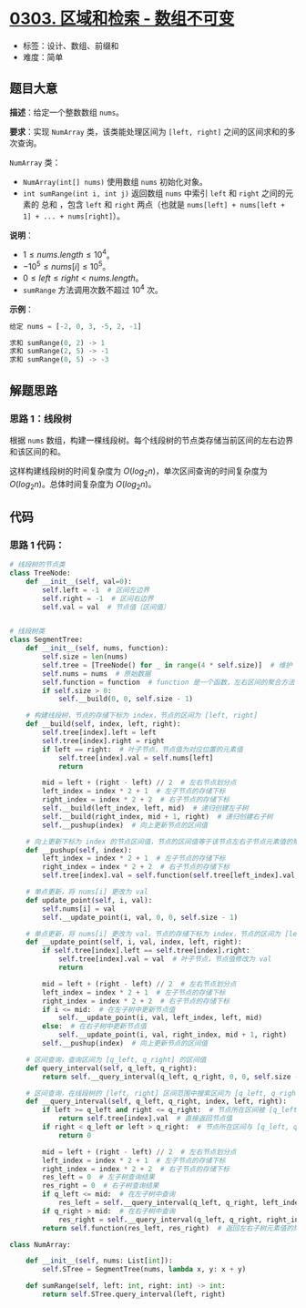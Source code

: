 # [0303. 区域和检索 - 数组不可变](https://leetcode-cn.com/problems/range-sum-query-immutable/)

- 标签：设计、数组、前缀和
- 难度：简单

## 题目大意

**描述**：给定一个整数数组 `nums`。

**要求**：实现 `NumArray` 类，该类能处理区间为 `[left, right]` 之间的区间求和的多次查询。

`NumArray` 类：

- `NumArray(int[] nums)` 使用数组 `nums` 初始化对象。
- `int sumRange(int i, int j)` 返回数组 `nums` 中索引 `left` 和 `right` 之间的元素的 总和 ，包含 `left` 和 `right` 两点（也就是 `nums[left] + nums[left + 1] + ... + nums[right]`）。

**说明**：

- $1 \le nums.length \le 10^4$。
- $-10^5 \le nums[i] \le 10^5$。
- $0 \le left \le right < nums.length$。
- `sumRange` 方法调用次数不超过 $10^4$ 次。

**示例**：

```Python
给定 nums = [-2, 0, 3, -5, 2, -1]

求和 sumRange(0, 2) -> 1
求和 sumRange(2, 5) -> -1
求和 sumRange(0, 5) -> -3
```

## 解题思路

### 思路 1：线段树

根据 `nums` 数组，构建一棵线段树。每个线段树的节点类存储当前区间的左右边界和该区间的和。

这样构建线段树的时间复杂度为 $O(log_2n)$，单次区间查询的时间复杂度为 $O(log_2n)$。总体时间复杂度为 $O(log_2n)$。

## 代码

### 思路 1 代码：

```Python
# 线段树的节点类
class TreeNode:
    def __init__(self, val=0):
        self.left = -1  # 区间左边界
        self.right = -1  # 区间右边界
        self.val = val  # 节点值（区间值）


# 线段树类
class SegmentTree:
    def __init__(self, nums, function):
        self.size = len(nums)
        self.tree = [TreeNode() for _ in range(4 * self.size)]  # 维护 TreeNode 数组
        self.nums = nums  # 原始数据
        self.function = function  # function 是一个函数，左右区间的聚合方法
        if self.size > 0:
            self.__build(0, 0, self.size - 1)

    # 构建线段树，节点的存储下标为 index，节点的区间为 [left, right]
    def __build(self, index, left, right):
        self.tree[index].left = left
        self.tree[index].right = right
        if left == right:  # 叶子节点，节点值为对应位置的元素值
            self.tree[index].val = self.nums[left]
            return

        mid = left + (right - left) // 2  # 左右节点划分点
        left_index = index * 2 + 1  # 左子节点的存储下标
        right_index = index * 2 + 2  # 右子节点的存储下标
        self.__build(left_index, left, mid)  # 递归创建左子树
        self.__build(right_index, mid + 1, right)  # 递归创建右子树
        self.__pushup(index)  # 向上更新节点的区间值

    # 向上更新下标为 index 的节点区间值，节点的区间值等于该节点左右子节点元素值的聚合计算结果
    def __pushup(self, index):
        left_index = index * 2 + 1  # 左子节点的存储下标
        right_index = index * 2 + 2  # 右子节点的存储下标
        self.tree[index].val = self.function(self.tree[left_index].val, self.tree[right_index].val)

    # 单点更新，将 nums[i] 更改为 val
    def update_point(self, i, val):
        self.nums[i] = val
        self.__update_point(i, val, 0, 0, self.size - 1)

    # 单点更新，将 nums[i] 更改为 val。节点的存储下标为 index，节点的区间为 [left, right]
    def __update_point(self, i, val, index, left, right):
        if self.tree[index].left == self.tree[index].right:
            self.tree[index].val = val  # 叶子节点，节点值修改为 val
            return

        mid = left + (right - left) // 2  # 左右节点划分点
        left_index = index * 2 + 1  # 左子节点的存储下标
        right_index = index * 2 + 2  # 右子节点的存储下标
        if i <= mid:  # 在左子树中更新节点值
            self.__update_point(i, val, left_index, left, mid)
        else:  # 在右子树中更新节点值
            self.__update_point(i, val, right_index, mid + 1, right)
        self.__pushup(index)  # 向上更新节点的区间值

    # 区间查询，查询区间为 [q_left, q_right] 的区间值
    def query_interval(self, q_left, q_right):
        return self.__query_interval(q_left, q_right, 0, 0, self.size - 1)

    # 区间查询，在线段树的 [left, right] 区间范围中搜索区间为 [q_left, q_right] 的区间值
    def __query_interval(self, q_left, q_right, index, left, right):
        if left >= q_left and right <= q_right:  # 节点所在区间被 [q_left, q_right] 所覆盖
            return self.tree[index].val  # 直接返回节点值
        if right < q_left or left > q_right:  # 节点所在区间与 [q_left, q_right] 无关
            return 0

        mid = left + (right - left) // 2  # 左右节点划分点
        left_index = index * 2 + 1  # 左子节点的存储下标
        right_index = index * 2 + 2  # 右子节点的存储下标
        res_left = 0  # 左子树查询结果
        res_right = 0  # 右子树查询结果
        if q_left <= mid:  # 在左子树中查询
            res_left = self.__query_interval(q_left, q_right, left_index, left, mid)
        if q_right > mid:  # 在右子树中查询
            res_right = self.__query_interval(q_left, q_right, right_index, mid + 1, right)
        return self.function(res_left, res_right)  # 返回左右子树元素值的聚合计算结果

class NumArray:

    def __init__(self, nums: List[int]):
        self.STree = SegmentTree(nums, lambda x, y: x + y)

    def sumRange(self, left: int, right: int) -> int:
        return self.STree.query_interval(left, right)
```

